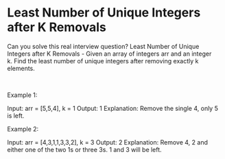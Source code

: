# Least Number of Unique Integers after K Removals

Can you solve this real interview question? Least Number of Unique Integers after K Removals - Given an array of integers arr and an integer k. Find the least number of unique integers after removing exactly k elements.

 

Example 1:


Input: arr = [5,5,4], k = 1
Output: 1
Explanation: Remove the single 4, only 5 is left.


Example 2:


Input: arr = [4,3,1,1,3,3,2], k = 3
Output: 2
Explanation: Remove 4, 2 and either one of the two 1s or three 3s. 1 and 3 will be left.